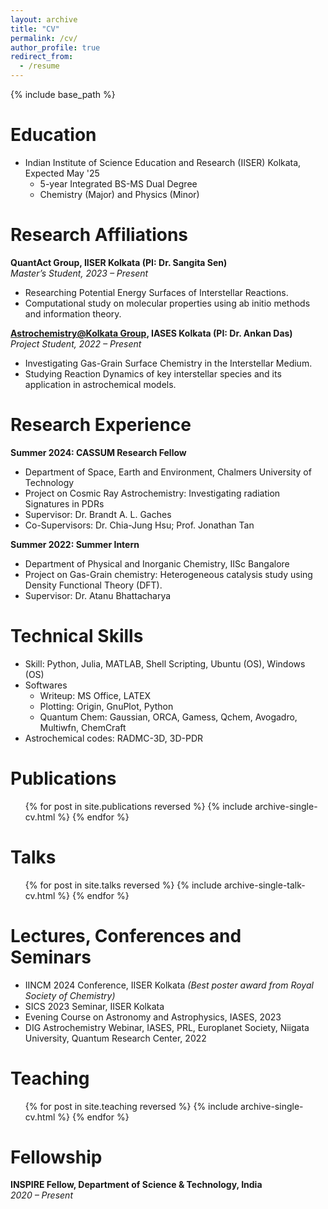 ```yaml
---
layout: archive
title: "CV"
permalink: /cv/
author_profile: true
redirect_from:
  - /resume
---
```


{% include base_path %}

Education
======
* Indian Institute of Science Education and Research (IISER) Kolkata, Expected May '25
  * 5-year Integrated BS-MS Dual Degree
  * Chemistry (Major) and Physics (Minor)

Research Affiliations
======
**QuantAct Group, IISER Kolkata (PI: Dr. Sangita Sen)**  
*Master’s Student, 2023 – Present*  
- Researching Potential Energy Surfaces of Interstellar Reactions.  
- Computational study on molecular properties using ab initio methods and information theory.  

**[Astrochemistry@Kolkata Group](https://www.iases.org.in/Ankan-web/ankan.html), IASES Kolkata (PI: Dr. Ankan Das)**  
*Project Student, 2022 – Present*  
- Investigating Gas-Grain Surface Chemistry in the Interstellar Medium.  
- Studying Reaction Dynamics of key interstellar species and its application in astrochemical models.

Research Experience
======
**Summer 2024: CASSUM Research Fellow** 
  * Department of Space, Earth and Environment, Chalmers University of Technology
  * Project on Cosmic Ray Astrochemistry: Investigating radiation Signatures in PDRs
  * Supervisor: Dr. Brandt A. L. Gaches
  * Co-Supervisors: Dr. Chia-Jung Hsu; Prof. Jonathan Tan

**Summer 2022: Summer Intern** 
  * Department of Physical and Inorganic Chemistry, IISc Bangalore
  * Project on Gas-Grain chemistry: Heterogeneous catalysis study using Density Functional Theory (DFT).
  * Supervisor: Dr. Atanu Bhattacharya
  
Technical Skills
======
* Skill: Python, Julia, MATLAB, Shell Scripting, Ubuntu (OS), Windows (OS)
* Softwares
  * Writeup: MS Office, LATEX
  * Plotting: Origin, GnuPlot, Python
  * Quantum Chem: Gaussian, ORCA, Gamess, Qchem, Avogadro, Multiwfn, ChemCraft
* Astrochemical codes: RADMC-3D, 3D-PDR

Publications
======
  <ul>{% for post in site.publications reversed %}
    {% include archive-single-cv.html %}
  {% endfor %}</ul>
  
Talks
======
  <ul>{% for post in site.talks reversed %}
    {% include archive-single-talk-cv.html  %}
  {% endfor %}</ul>

Lectures, Conferences and Seminars
======
* IINCM 2024 Conference, IISER Kolkata  *(Best poster award from Royal Society of Chemistry)*
* SICS 2023 Seminar, IISER Kolkata
* Evening Course on Astronomy and Astrophysics, IASES, 2023
* DIG Astrochemistry Webinar, IASES, PRL, Europlanet Society, Niigata University, Quantum Research Center, 2022
  
Teaching
======
  <ul>{% for post in site.teaching reversed %}
    {% include archive-single-cv.html %}
  {% endfor %}</ul>
  
Fellowship
======
**INSPIRE Fellow, Department of Science & Technology, India**  
*2020 – Present* 
